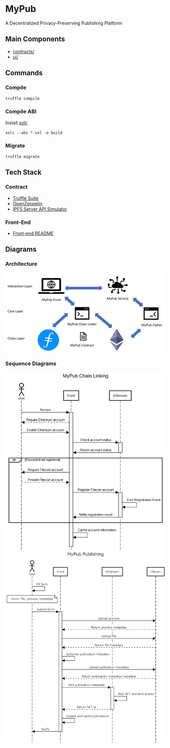 # MyPub

A Decentralized Privacy-Preserving Publishing Platform

## Main Components

* [contracts/](./contracts)
* [ui/](./ui)

## Commands

### Compile

```shell
truffle compile
```

### Compile ABI

Install [solc](https://soliditylang.org/)

```shell
solc --abi *.sol -o build
```

### Migrate

```shell
truffle migrate
```

## Tech Stack

### Contract

- [Truffle Suite](https://www.trufflesuite.com/)
- [OpenZeppelin](https://openzeppelin.com/contracts/)
- [IPFS Server API Simulator](https://github.com/yepengding/IPFSServerAPISimulator)

### Front-End

- [Front-end README](https://github.com/yepengding/MyPub/tree/main/ui#tech-stack)

## Diagrams

### Architecture

![Architecture](./document/Architecture.png)

### Sequence Diagrams

![Chain Linking](./document/ChainLinking.png)
![Publishing](./document/Publishing.png)

